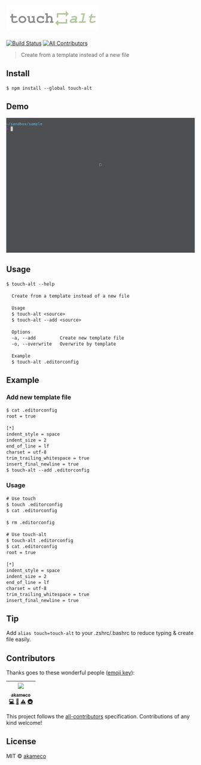 # [![touch-alt](media/logo.png)](https://github.com/akameco/touch-alt)

[![Build Status](https://travis-ci.org/akameco/touch-alt.svg?branch=master)](https://travis-ci.org/akameco/touch-alt)
[![All Contributors](https://img.shields.io/badge/all_contributors-1-orange.svg?style=flat-square)](#contributors)

> Create from a template instead of a new file

## Install

```
$ npm install --global touch-alt
```

## Demo

![demo](./media/demo.gif)

## Usage

```
$ touch-alt --help

  Create from a template instead of a new file

  Usage
  $ touch-alt <source>
  $ touch-alt --add <source>

  Options
  -a, --add         Create new template file
  -o, --overwrite   Overwrite by template

  Example
  $ touch-alt .editorconfig
```

## Example

### Add new template file

```
$ cat .editorconfig
root = true

[*]
indent_style = space
indent_size = 2
end_of_line = lf
charset = utf-8
trim_trailing_whitespace = true
insert_final_newline = true
$ touch-alt --add .editorconfig
```

### Usage

```
# Use touch
$ touch .editorconfig
$ cat .editorconfig

$ rm .editorconfig

# Use touch-alt
$ touch-alt .editorconfig
$ cat .editorconfig
root = true

[*]
indent_style = space
indent_size = 2
end_of_line = lf
charset = utf-8
trim_trailing_whitespace = true
insert_final_newline = true
```

## Tip

Add `alias touch=touch-alt` to your .zshrc/.bashrc to reduce typing & create file easily.

## Contributors

Thanks goes to these wonderful people ([emoji key](https://github.com/kentcdodds/all-contributors#emoji-key)):

<!-- ALL-CONTRIBUTORS-LIST:START - Do not remove or modify this section -->

<!-- prettier-ignore -->
| [<img src="https://avatars2.githubusercontent.com/u/4002137?v=4" width="100px;"/><br /><sub><b>akameco</b></sub>](http://akameco.github.io)<br />[💻](https://github.com/akameco/touch-alt/commits?author=akameco "Code") [📖](https://github.com/akameco/touch-alt/commits?author=akameco "Documentation") [⚠️](https://github.com/akameco/touch-alt/commits?author=akameco "Tests") [🚇](#infra-akameco "Infrastructure (Hosting, Build-Tools, etc)") |
| :---: |

<!-- ALL-CONTRIBUTORS-LIST:END -->

This project follows the [all-contributors](https://github.com/kentcdodds/all-contributors) specification. Contributions of any kind welcome!

## License

MIT © [akameco](http://akameco.github.io)
